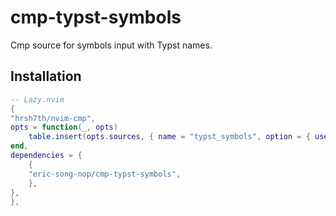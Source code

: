 # cmp-typst-symbols

Cmp source for symbols input with Typst names.

## Installation

```lua
-- Lazy.nvim
{
"hrsh7th/nvim-cmp",
opts = function(_, opts)
    table.insert(opts.sources, { name = "typst_symbols", option = { use_emoji = false } })
end,
dependencies = {
    {
    "eric-song-nop/cmp-typst-symbols",
    },
},
},
```
